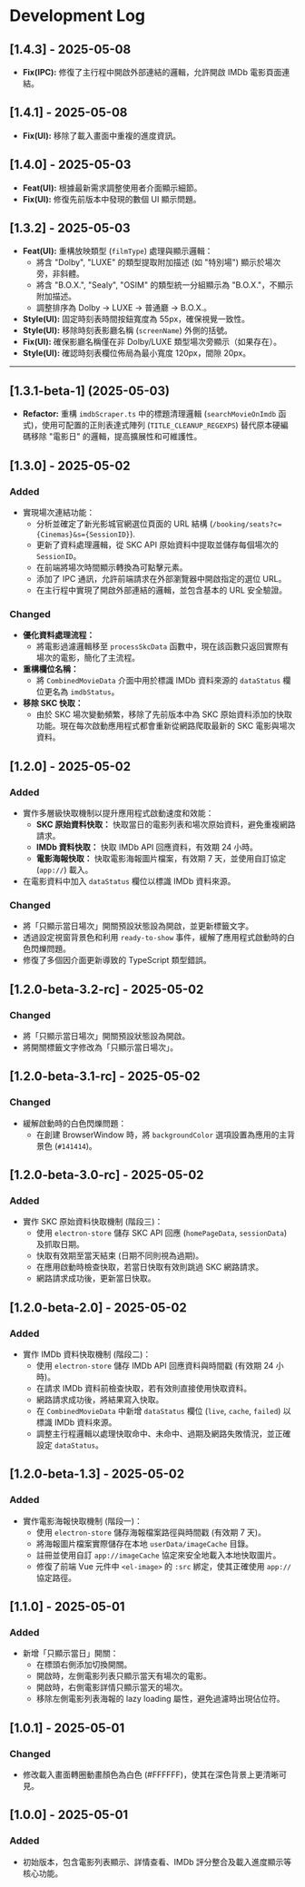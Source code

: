 # Development Log

## [1.4.3] - 2025-05-08

- **Fix(IPC):** 修復了主行程中開啟外部連結的邏輯，允許開啟 IMDb 電影頁面連結。

## [1.4.1] - 2025-05-08

- **Fix(UI):** 移除了載入畫面中重複的進度資訊。

## [1.4.0] - 2025-05-03

- **Feat(UI):** 根據最新需求調整使用者介面顯示細節。
- **Fix(UI):** 修復先前版本中發現的數個 UI 顯示問題。

## [1.3.2] - 2025-05-03

- **Feat(UI):** 重構放映類型 (`filmType`) 處理與顯示邏輯：
    - 將含 "Dolby", "LUXE" 的類型提取附加描述 (如 "特別場") 顯示於場次旁，非斜體。
    - 將含 "B.O.X.", "Sealy", "OSIM" 的類型統一分組顯示為 "B.O.X."，不顯示附加描述。
    - 調整排序為 Dolby -> LUXE -> 普通廳 -> B.O.X.。
- **Style(UI):** 固定時刻表時間按鈕寬度為 55px，確保視覺一致性。
- **Style(UI):** 移除時刻表影廳名稱 (`screenName`) 外側的括號。
- **Fix(UI):** 確保影廳名稱僅在非 Dolby/LUXE 類型場次旁顯示（如果存在）。
- **Style(UI):** 確認時刻表欄位佈局為最小寬度 120px，間隙 20px。

---

## [1.3.1-beta-1] (2025-05-03) 

- **Refactor:** 重構 `imdbScraper.ts` 中的標題清理邏輯 (`searchMovieOnImdb` 函式)，使用可配置的正則表達式陣列 (`TITLE_CLEANUP_REGEXPS`) 替代原本硬編碼移除 "電影日" 的邏輯，提高擴展性和可維護性。

## [1.3.0] - 2025-05-02
### Added
- 實現場次連結功能：
  - 分析並確定了新光影城官網選位頁面的 URL 結構 (`/booking/seats?c={Cinemas}&s={SessionID}`).
  - 更新了資料處理邏輯，從 SKC API 原始資料中提取並儲存每個場次的 `SessionID`。
  - 在前端將場次時間顯示轉換為可點擊元素。
  - 添加了 IPC 通訊，允許前端請求在外部瀏覽器中開啟指定的選位 URL。
  - 在主行程中實現了開啟外部連結的邏輯，並包含基本的 URL 安全驗證。

### Changed
- **優化資料處理流程：**
  - 將電影過濾邏輯移至 `processSkcData` 函數中，現在該函數只返回實際有場次的電影，簡化了主流程。
- **重構欄位名稱：**
  - 將 `CombinedMovieData` 介面中用於標識 IMDb 資料來源的 `dataStatus` 欄位更名為 `imdbStatus`。
- **移除 SKC 快取：**
  - 由於 SKC 場次變動頻繁，移除了先前版本中為 SKC 原始資料添加的快取功能。現在每次啟動應用程式都會重新從網路爬取最新的 SKC 電影與場次資料。

## [1.2.0] - 2025-05-02
### Added
- 實作多層級快取機制以提升應用程式啟動速度和效能：
  - **SKC 原始資料快取：** 快取當日的電影列表和場次原始資料，避免重複網路請求。
  - **IMDb 資料快取：** 快取 IMDb API 回應資料，有效期 24 小時。
  - **電影海報快取：** 快取電影海報圖片檔案，有效期 7 天，並使用自訂協定 (`app://`) 載入。
- 在電影資料中加入 `dataStatus` 欄位以標識 IMDb 資料來源。

### Changed
- 將「只顯示當日場次」開關預設狀態設為開啟，並更新標籤文字。
- 透過設定視窗背景色和利用 `ready-to-show` 事件，緩解了應用程式啟動時的白色閃爍問題。
- 修復了多個因介面更新導致的 TypeScript 類型錯誤。

## [1.2.0-beta-3.2-rc] - 2025-05-02
### Changed
- 將「只顯示當日場次」開關預設狀態設為開啟。
- 將開關標籤文字修改為「只顯示當日場次」。

## [1.2.0-beta-3.1-rc] - 2025-05-02
### Changed
- 緩解啟動時的白色閃爍問題：
  - 在創建 BrowserWindow 時，將 `backgroundColor` 選項設置為應用的主背景色 (`#141414`)。

## [1.2.0-beta-3.0-rc] - 2025-05-02
### Added
- 實作 SKC 原始資料快取機制 (階段三)：
  - 使用 `electron-store` 儲存 SKC API 回應 (`homePageData`, `sessionData`) 及抓取日期。
  - 快取有效期至當天結束 (日期不同則視為過期)。
  - 在應用啟動時檢查快取，若當日快取有效則跳過 SKC 網路請求。
  - 網路請求成功後，更新當日快取。

## [1.2.0-beta-2.0] - 2025-05-02
### Added
- 實作 IMDb 資料快取機制 (階段二)：
  - 使用 `electron-store` 儲存 IMDb API 回應資料與時間戳 (有效期 24 小時)。
  - 在請求 IMDb 資料前檢查快取，若有效則直接使用快取資料。
  - 網路請求成功後，將結果寫入快取。
  - 在 `CombinedMovieData` 中新增 `dataStatus` 欄位 (`live`, `cache`, `failed`) 以標識 IMDb 資料來源。
  - 調整主行程邏輯以處理快取命中、未命中、過期及網路失敗情況，並正確設定 `dataStatus`。

## [1.2.0-beta-1.3] - 2025-05-02
### Added
- 實作電影海報快取機制 (階段一)：
  - 使用 `electron-store` 儲存海報檔案路徑與時間戳 (有效期 7 天)。
  - 將海報圖片檔案實際儲存在本地 `userData/imageCache` 目錄。
  - 註冊並使用自訂 `app://imageCache` 協定來安全地載入本地快取圖片。
  - 修復了前端 Vue 元件中 `<el-image>` 的 `:src` 綁定，使其正確使用 `app://` 協定路徑。

## [1.1.0] - 2025-05-01 
### Added
- 新增「只顯示當日」開關：
  - 在標頭右側添加切換開關。
  - 開啟時，左側電影列表只顯示當天有場次的電影。
  - 開啟時，右側電影詳情只顯示當天的場次。
  - 移除左側電影列表海報的 lazy loading 屬性，避免過濾時出現佔位符。

## [1.0.1] - 2025-05-01 
### Changed
- 修改載入畫面轉圈動畫顏色為白色 (#FFFFFF)，使其在深色背景上更清晰可見。

## [1.0.0] - 2025-05-01 
### Added
- 初始版本，包含電影列表顯示、詳情查看、IMDb 評分整合及載入進度顯示等核心功能。 